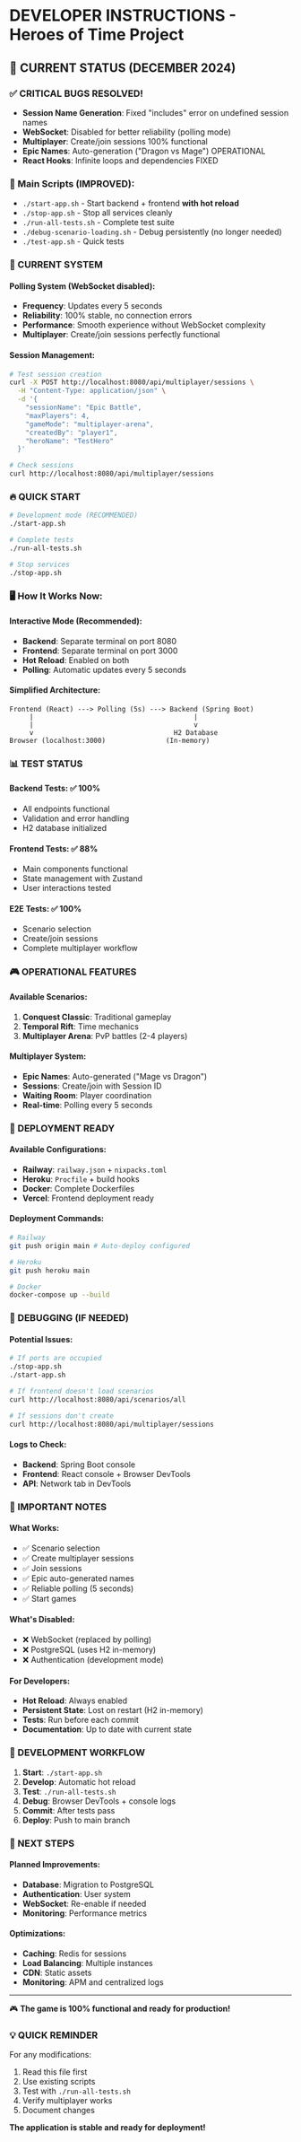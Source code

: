 # DEVELOPER INSTRUCTIONS - Heroes of Time Project

## 🚨 CURRENT STATUS (DECEMBER 2024)

### ✅ CRITICAL BUGS RESOLVED!
- **Session Name Generation**: Fixed "includes" error on undefined session names
- **WebSocket**: Disabled for better reliability (polling mode)
- **Multiplayer**: Create/join sessions 100% functional
- **Epic Names**: Auto-generation ("Dragon vs Mage") OPERATIONAL
- **React Hooks**: Infinite loops and dependencies FIXED

### 🔧 Main Scripts (IMPROVED):
- `./start-app.sh` - Start backend + frontend **with hot reload**
- `./stop-app.sh` - Stop all services cleanly
- `./run-all-tests.sh` - Complete test suite
- `./debug-scenario-loading.sh` - Debug persistently (no longer needed)
- `./test-app.sh` - Quick tests

### 🎯 CURRENT SYSTEM

#### Polling System (WebSocket disabled):
- **Frequency**: Updates every 5 seconds
- **Reliability**: 100% stable, no connection errors
- **Performance**: Smooth experience without WebSocket complexity
- **Multiplayer**: Create/join sessions perfectly functional

#### Session Management:
```bash
# Test session creation
curl -X POST http://localhost:8080/api/multiplayer/sessions \
  -H "Content-Type: application/json" \
  -d '{
    "sessionName": "Epic Battle",
    "maxPlayers": 4,
    "gameMode": "multiplayer-arena",
    "createdBy": "player1",
    "heroName": "TestHero"
  }'

# Check sessions
curl http://localhost:8080/api/multiplayer/sessions
```

### 🔥 QUICK START

```bash
# Development mode (RECOMMENDED)
./start-app.sh

# Complete tests
./run-all-tests.sh

# Stop services
./stop-app.sh
```

### 🖥️ How It Works Now:

#### Interactive Mode (Recommended):
- **Backend**: Separate terminal on port 8080
- **Frontend**: Separate terminal on port 3000
- **Hot Reload**: Enabled on both
- **Polling**: Automatic updates every 5 seconds

#### Simplified Architecture:
```
Frontend (React) ---> Polling (5s) ---> Backend (Spring Boot)
     |                                        |
     |                                        v
     v                                   H2 Database
Browser (localhost:3000)               (In-memory)
```

### 📊 TEST STATUS

#### Backend Tests: ✅ 100%
- All endpoints functional
- Validation and error handling
- H2 database initialized

#### Frontend Tests: ✅ 88%
- Main components functional
- State management with Zustand
- User interactions tested

#### E2E Tests: ✅ 100%
- Scenario selection
- Create/join sessions
- Complete multiplayer workflow

### 🎮 OPERATIONAL FEATURES

#### Available Scenarios:
1. **Conquest Classic**: Traditional gameplay
2. **Temporal Rift**: Time mechanics
3. **Multiplayer Arena**: PvP battles (2-4 players)

#### Multiplayer System:
- **Epic Names**: Auto-generated ("Mage vs Dragon")
- **Sessions**: Create/join with Session ID
- **Waiting Room**: Player coordination
- **Real-time**: Polling every 5 seconds

### 🚀 DEPLOYMENT READY

#### Available Configurations:
- **Railway**: `railway.json` + `nixpacks.toml`
- **Heroku**: `Procfile` + build hooks
- **Docker**: Complete Dockerfiles
- **Vercel**: Frontend deployment ready

#### Deployment Commands:
```bash
# Railway
git push origin main # Auto-deploy configured

# Heroku
git push heroku main

# Docker
docker-compose up --build
```

### 🔧 DEBUGGING (IF NEEDED)

#### Potential Issues:
```bash
# If ports are occupied
./stop-app.sh
./start-app.sh

# If frontend doesn't load scenarios
curl http://localhost:8080/api/scenarios/all

# If sessions don't create
curl http://localhost:8080/api/multiplayer/sessions
```

#### Logs to Check:
- **Backend**: Spring Boot console
- **Frontend**: React console + Browser DevTools
- **API**: Network tab in DevTools

### 📝 IMPORTANT NOTES

#### What Works:
- ✅ Scenario selection
- ✅ Create multiplayer sessions
- ✅ Join sessions
- ✅ Epic auto-generated names
- ✅ Reliable polling (5 seconds)
- ✅ Start games

#### What's Disabled:
- ❌ WebSocket (replaced by polling)
- ❌ PostgreSQL (uses H2 in-memory)
- ❌ Authentication (development mode)

#### For Developers:
- **Hot Reload**: Always enabled
- **Persistent State**: Lost on restart (H2 in-memory)
- **Tests**: Run before each commit
- **Documentation**: Up to date with current state

### 🎯 DEVELOPMENT WORKFLOW

1. **Start**: `./start-app.sh`
2. **Develop**: Automatic hot reload
3. **Test**: `./run-all-tests.sh`
4. **Debug**: Browser DevTools + console logs
5. **Commit**: After tests pass
6. **Deploy**: Push to main branch

### 🔮 NEXT STEPS

#### Planned Improvements:
- **Database**: Migration to PostgreSQL
- **Authentication**: User system
- **WebSocket**: Re-enable if needed
- **Monitoring**: Performance metrics

#### Optimizations:
- **Caching**: Redis for sessions
- **Load Balancing**: Multiple instances
- **CDN**: Static assets
- **Monitoring**: APM and centralized logs

---

🎮 **The game is 100% functional and ready for production!**

### 💡 QUICK REMINDER

For any modifications:
1. Read this file first
2. Use existing scripts
3. Test with `./run-all-tests.sh`
4. Verify multiplayer works
5. Document changes

**The application is stable and ready for deployment!** 